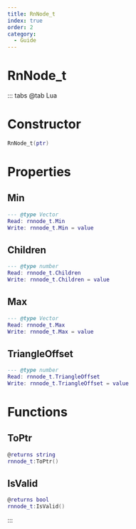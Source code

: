 ```yaml
---
title: RnNode_t
index: true
order: 2
category:
  - Guide
---
```


# RnNode_t

::: tabs
@tab Lua
# Constructor
```lua
RnNode_t(ptr)
```
# Properties
## Min 
```lua
--- @type Vector
Read: rnnode_t.Min
Write: rnnode_t.Min = value
```
## Children 
```lua
--- @type number
Read: rnnode_t.Children
Write: rnnode_t.Children = value
```
## Max 
```lua
--- @type Vector
Read: rnnode_t.Max
Write: rnnode_t.Max = value
```
## TriangleOffset 
```lua
--- @type number
Read: rnnode_t.TriangleOffset
Write: rnnode_t.TriangleOffset = value
```
# Functions
## ToPtr
```lua
@returns string
rnnode_t:ToPtr()
```
## IsValid
```lua
@returns bool
rnnode_t:IsValid()
```

:::